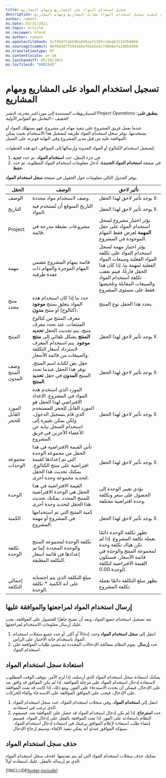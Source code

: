 ```yaml
---
title: تسجيل استخدام المواد على المشاريع ومهام المشاريع
description: يوفر هذا الموضوع معلومات حول كيفية تسجيل استخدام المواد مقابل المشاريع ومهام المشاريع.
author: rumant
ms.date: 03/31/2021
ms.topic: article
ms.reviewer: kfend
ms.author: rumant
ms.openlocfilehash: 3c739d7fabb96a845eaf139fcc9eab21247b0860
ms.sourcegitcommit: 40f68387f594180af64a5e5c748b6efa188bd300
ms.translationtype: HT
ms.contentlocale: ar-SA
ms.lasthandoff: 05/10/2021
ms.locfileid: "6001545"
---
```

# <a name="record-material-usage-on-projects-and-project-tasks"></a>تسجيل استخدام المواد على المشاريع ومهام المشاريع

_**ينطبق على:** ‏‫Project Operations للسيناريوهات المستندة إلى مورد/غير مخزنة‬، ‏‫النشر الخفيف – التعامل مع الفواتير الأولية‬_

عندما يعمل فريق المشروع على تنفيذ مهام في مشروع، فهو يستهلك المواد أو يستخدمها. يوفر سجل استخدام المواد طريقة لتسجيل هذا الاستخدام بحيث يمكن الموافقة عليه من قِبل مدير المشروع وفي النهاية فوترته على العميل. 

لتسجيل استخدام الكتالوج أو المواد المدونة وإرسالها إلى الموافق، اتبع هذه الخطوات: 

1. في جزء التنقل، حدد **استخدام المواد**، ثم حدد **جديد**.
2. في صفحة **استخدام المواد الجديدة**، أدخل معلومات استخدام المواد المطلوبة، ثم حدد **حفظ**.

يوفر الجدول التالي معلومات حول الحقول في صفحة **سجل استخدام المواد**. 

| **الحقل** | **الوصف** | **تأثير لاحق** |
| --- | --- | --- |
| الوصف  | وصف لاستخدام مواد محددة. | لا يوجد تأثير لاحق لهذا الحقل. |
| التاريخ‬ | التاريخ المتوقع أن تُستخدم فيه المواد. | لا يوجد تأثير لاحق لهذا الحقل. |
| Project | مشروعات نشطة مدرجة في قائمة. | يؤثر اختيار مشروع لسجل استخدام المواد على حقل **المهمة** لعرض فقط المهام الموجودة في المشروع. |
| مهمة | قائمة بمهام المشروع تتضمن المهام الموجزة والمهام ذات عقدة طرفية | يؤثر اختيار مهمة لسجل استخدام المواد على تكلفة المواد الفعلية ومبيعات المواد الفعلية لمهمة ما. إذا كان هذا الحقل فارغًا، فيتم تعقب تكلفة استخدام المواد والمبيعات المقابلة وتلخيصها فقط على مستوى المشروع. |
| منتج محدد | حدد ما إذا كان استخدام هذه المواد يتعلق بمنتج **موجود** (كتالوج) أو منتج **مدون**. | يحدد هذا الحقل نوع المنتج. |
| المنتج  | معرف المنتج من كتالوج المنتجات. عند تحدد معرف منتج، يتم تحديث الحقل **تحديد المنتج** بشكل تلقائي إلى **منتج موجود**. يتم استخدام المعرف لاسترداد أسعار التكلفة والمبيعات من قائمة الأسعار. | لا يوجد تأثير لاحق لهذا الحقل. |
| وصف المنتج المدون | حقل نص لكتابة اسم المنتج. توفر هذا الحقل عندما تحدد المنتج **المدون** في حقل **تحديد المنتج**.| لا يوجد تأثير لاحق لهذا الحقل. |
| المورد القابل للحجز| المورد الذي استخدم هذه المواد في المشروع. الإعداد الافتراضي لهذا الحقل هو المورد القابل للحجز للمستخدم الذي قام بتسجيل الدخول، ولكن يمكن تغييره إلى استخدام السجل نيابة عن الأعضاء الآخرين في فريق المشروع. | لا يوجد تأثير لاحق لهذا الحقل. |
| مجموعة الوحدات | تأتي القيمة الافتراضية في هذا الحقل من مجموعة الوحدة التي تم إعدادها كقيمة افتراضية على منتج الكتالوج. يمكنك تحديث هذا الحقل لتحديد مجموعة وحدة أخرى. | لا يوجد تأثير لاحق لهذا الحقل. |
| الوحدة | القيمة الافتراضية في هذا الحقل هي الوحدة الافتراضية للمنتج المحدد. يمكنك تحديث هذا الحقل لتحديد وحدة أخرى. | يؤدي تغيير الوحدة إلى الحصول على سعر وتكلفة وحدة افتراضية مختلفة. |
| الكمية | كمية المنتج التي تم استخدامها في المشروع أو مهمة المشروع. | لا يوجد تأثير لاحق لهذا الحقل. |
| تكلفة الوحدة | تكلفة الوحدة لمجموعة المنتج والوحدة المحددة كما تم إعدادها في قائمة أسعار التكلفة المطبقة. | تظهر تكلفة الوحدة دائمًا بعملة تكلفة المشروع. إذا لم تكن هناك تكلفة وحدة لمجموعة المنتج والوحدة في قائمة الأسعار، فستكون القيمة الافتراضية لتكلفة الوحدة 0.00. |
| إجمالي التكلفة | مبلغ التكلفة الذي يتم احتسابه على أنه الكمية \* تكلفة الوحدة.| يظهر مبلغ التكلفة دائمًا بعملة تكلفة المشروع. |


## <a name="submit-material-usage-for-review-and-approval"></a>إرسال استخدام المواد لمراجعتها والموافقة عليها 
بعد تسجيل استخدام جميع المواد، وبعد أن تصبح جاهزًا للحصول على الموافقة، يجب عليك إرسال معلومات الاستخدام لمراجعتها.

1. انتقل إلى **سجل استخدام المواد** وحدد إدخالاً أو أكثر. أو حدد جميع سجلات استخدام المواد باستخدام خانة الاختيار على الرأس.
2. حدد **إرسال**. يقوم النظام بمعالجة الإدخالات المحددة ثم ينشئ طلبات الموافقة على استخدام المواد.

## <a name="recall-a-material-usage-log"></a>استعادة سجل استخدام المواد

يمكنك استعادة سجل استخدام المواد الذي أرسلته، إذا لزم الأمر. يتوقف الوقت المطلوب لاستعادة إدخال استخدام المواد على مرحلة الموافقة.  إذا لم يكن الموافق قد وافق بعد على الإدخال، فيمكن أن يحدث الاستدعاء على الفور. ومع ذلك، إذا كانت قد تمت الموافقة على الإدخال، فيجب على الموافق الموافقة على الاستدعاء وإلغاء الحركات.

1. انتقل إلى **استخدام المواد**، وفي سجلات استخدام المواد، حدد سجل استخدام المواد الذي ترغب في استعادته.
2. حدد **استرجاع**. إذا لم يكن إدخال استخدام المواد قد حصل على الموافقة بعد، فسيقوم النظام باستعادته على الفور. إذا تمت الموافقة بالفعل على إدخال المواد، فسيتم إنشاء طلب استعادة لإعلام الموافق برغبتك في استعادة إدخال استخدام المواد. سيؤكد الموافق عندئذٍ أنه يمكن تنفيذ الإلغاء، وسيتم إرجاع الإدخال.

## <a name="delete-a-material-usage-log"></a>حذف سجل استخدام المواد

يمكنك حذف سجلات استخدام المواد التي لم يتم تقديمها. لحذف سجل استخدام المواد الذي تم إرساله بالفعل، عليك استعادته أولاً.



[!INCLUDE[footer-include](../includes/footer-banner.md)]
